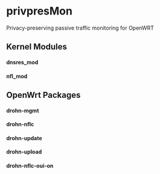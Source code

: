 # privpresMon
Privacy-preserving passive traffic monitoring for OpenWRT

## Kernel Modules
#### dnsres_mod

#### nfl_mod


## OpenWrt Packages
#### drohn-mgmt

#### drohn-nflc

#### drohn-update

#### drohn-upload

#### drohn-nflc-oui-on
